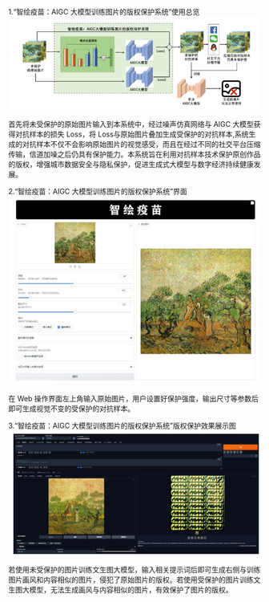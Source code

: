 1.“智绘疫苗：AIGC 大模型训练图片的版权保护系统”使用总览
![image](https://github.com/13859/WatermarkVaccine_AIGC/blob/master/总览图.png)

首先将未受保护的原始图片输入到本系统中，经过噪声仿真网络与 AIGC 大模型获得对抗样本的损失 Loss，将 Loss与原始图片叠加生成受保护的对抗样本,系统生成的对抗样本不仅不会影响原始图片的视觉感受，而且在经过不同的社交平台压缩传输，信道加噪之后仍具有保护能力。本系统旨在利用对抗样本技术保护原创作品的版权，增强城市数据安全与隐私保护，促进生成式大模型与数字经济持续健康发展。

2.“智绘疫苗：AIGC 大模型训练图片的版权保护系统”界面
![image](https://github.com/13859/WatermarkVaccine_AIGC/blob/master/GUI.png)

在 Web 操作界面左上角输入原始图片，用户设置好保护强度，输出尺寸等参数后即可生成视觉不变的受保护的对抗样本。

3.“智绘疫苗：AIGC 大模型训练图片的版权保护系统”版权保护效果展示图
![image](https://github.com/13859/WatermarkVaccine_AIGC/blob/master/效果图.png)

若使用未受保护的图片训练文生图大模型，输入相关提示词后即可生成右侧与训练图片画风和内容相似的图片，侵犯了原始图片的版权。若使用受保护的图片训练文生图大模型，无法生成画风与内容相似的图片，有效保护了图片的版权。
